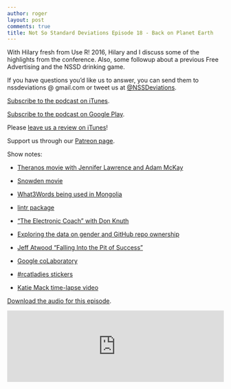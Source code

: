 ```yaml
---
author: roger
layout: post
comments: true
title: Not So Standard Deviations Episode 18 - Back on Planet Earth
---
```


With Hilary fresh from Use R! 2016, Hilary and I discuss some of the highlights from the conference. Also, some followup about a previous Free Advertising and the NSSD drinking game.


If you have questions you’d like us to answer, you can send them to
nssdeviations @ gmail.com or tweet us at [@NSSDeviations](https://twitter.com/nssdeviations).

[Subscribe to the podcast on iTunes](https://itunes.apple.com/us/podcast/not-so-standard-deviations/id1040614570).

[Subscribe to the podcast on Google Play](https://play.google.com/music/listen?u=0#/ps/Izfnbx6tlruojkfrvhjfdj3nmna).

Please [leave us a review on iTunes](https://itunes.apple.com/us/podcast/not-so-standard-deviations/id1040614570)!

Support us through our [Patreon page](https://www.patreon.com/NSSDeviations?ty=h).

Show notes:

* [Theranos movie with Jennifer Lawrence and Adam McKay](http://www.vanityfair.com/hollywood/2016/06/jennifer-lawrence-theranos-elizabeth-holmes)

* [Snowden movie](https://en.wikipedia.org/wiki/Snowden_(film))

* [What3Words being used in Mongolia](http://www.npr.org/2016/06/19/482514949/welcome-to-mongolias-new-postal-system-an-atlas-of-random-words)

* [lintr package](https://github.com/jimhester/lintr)

* [“The Electronic Coach” with Don Knuth](https://youtu.be/dhh8Ao4yweQ)

* [Exploring the data on gender and GitHub repo ownership](http://alyssafrazee.com/gender-and-github-code.html)

* [Jeff Atwood “Falling Into the Pit of Success”](https://blog.codinghorror.com/falling-into-the-pit-of-success/)

* [Google coLaboratory](https://research.googleblog.com/2014/08/doing-data-science-with-colaboratory.html)

* [#rcatladies stickers](https://www.stickermule.com/marketplace/12936-number-rcatladies)

* [Katie Mack time-lapse video](https://twitter.com/astrokatie/status/745529809669787649)


[Download the audio for this episode](https://soundcloud.com/nssd-podcast/episode-18-back-on-planet-earth).

<iframe width="100%" height="166" scrolling="no" frameborder="no" src="https://w.soundcloud.com/player/?url=https%3A//api.soundcloud.com/tracks/272064450&amp;color=ff5500&amp;auto_play=false&amp;hide_related=false&amp;show_comments=true&amp;show_user=true&amp;show_reposts=false"></iframe>
